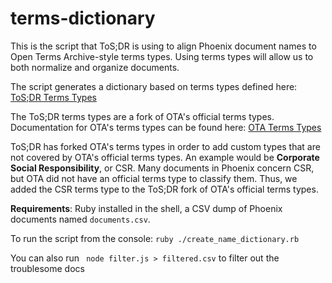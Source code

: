 # terms-dictionary

This is the script that ToS;DR is using to align Phoenix document names to Open Terms Archive-style terms types. Using terms types will allow us to both normalize and organize documents.

The script generates a dictionary based on terms types defined here: [ToS;DR Terms Types](https://github.com/tosdr/terms-types)

The ToS;DR terms types are a fork of OTA's official terms types. Documentation for OTA's terms types can be found here: [OTA Terms Types](https://github.com/OpenTermsArchive/terms-types)

ToS;DR has forked OTA's terms types in order to add custom types that are not covered by OTA's official terms types. An example would be **Corporate Social Responsibility**, or CSR. Many documents in Phoenix concern CSR, but OTA did not have an official terms type to classify them. Thus, we added the CSR terms type to the ToS;DR fork of OTA's official terms types.

**Requirements**: Ruby installed in the shell, a CSV dump of Phoenix documents named `documents.csv`.

To run the script from the console: `ruby ./create_name_dictionary.rb`

You can also run ` node filter.js > filtered.csv` to filter out the troublesome docs

